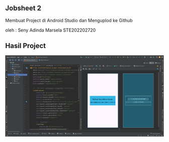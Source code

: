 ## Jobsheet 2 
Membuat Project di Android Studio dan Menguplod ke Github

oleh : Seny Adinda Marsela STE202202720

## Hasil Project
![](https://github.com/SenyAdinda/Seny_Jobsheet2/blob/main/Seny_Jobsheet2.png)
